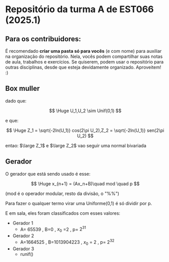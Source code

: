# Repositório da turma A de EST066 (2025.1)
## Para os contribuidores:
É recomendado **criar uma pasta só para vocês** (e com nome) para auxiliar na organização do repositório.
Nela, vocês podem compartilhar suas notas de aula, trabalhos e exercícios.
Se quiserem, podem usar o repositório para outras disciplinas, desde que esteja devidamente organizado.
Aproveitem! :)
## Box muller
dado que: 

$$
\Huge U_1,U_2 \sim Unif(0,1)
$$

e que:

$$
\Huge Z_1 = \sqrt{-2ln(U_1)} cos(2\pi U_2),Z_2 = \sqrt{-2ln(U_1)} sen(2\pi U_2)
$$

entao: $\large Z_1$ e $\large Z_2$ vao seguir uma normal bivariada

## Gerador 
O gerador que está sendo usado é esse:

$$
\Huge x_{n+1} = (Ax_n+B)\quad mod \quad p
$$

(mod é o operador modular, resto da divisão, o "%%")

Para fazer o qualquer termo virar uma Uniforme(0,1) é só dividir por p.

E em sala, eles foram classificados com esses valores:

- Gerador 1
  - A= 65539 , B=0 , $x_0$ =2 , p= $2^{31}$
- Gerador 2
  - A=1664525 , B=1013904223 , $x_0$ = 2 , p= $2^{32}$
- Gerador 3
  - runif() 

